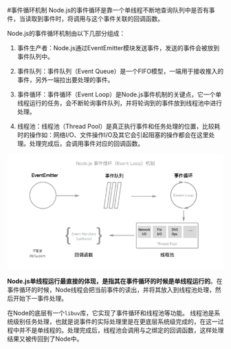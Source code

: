 #事件循环机制
Node.js的事件循环是靠一个单线程不断地查询队列中是否有事件，当读取到事件时，将调用与这个事件关联的回调函数。

Node.js的事件循环机制由以下几部分组成：

1. 事件生产者：Node.js通过EventEmitter模块发送事件，发送的事件会被放到事件队列中。

2. 事件队列：事件队列（Event Queue）是一个FIFO模型，一端用于接收推入的事件，另外一端拉出要处理的事件。

3. 事件循环：事件循环（Event Loop）是Node.js事件机制的关键点，它一个单线程运行的任务，会不断轮询事件队列，并将轮询到的事件放到线程池中进行处理。

4. 线程池：线程池（Thread Pool）是真正执行事件和任务处理的位置，比较耗时的操作如：网络I/O、文件操作I/O及其它会引起阻塞的操作都会在这里处理。处理完成后，会调用事件对应的回调函数。

![](/assets/node_event_loop.png)

**Node.js单线程运行最直接的体现，是指其在事件循环的时候是单线程运行的**。在事件循环的时候，Node线程会把当前事件的读出，并将其放入到线程池处理，然后开始下一事件处理。

在Node的底层有一个```libuv```库，它实现了事件循环和线程池等功能。
线程池是系统级别任务处理，也就是说事件的实际处理里是在更底层系统级完成的，在这一过程中并不是单线程的。处理完成后，线程池会调用与之绑定的回调函数，这样处理结果又被传回到了Node中。
